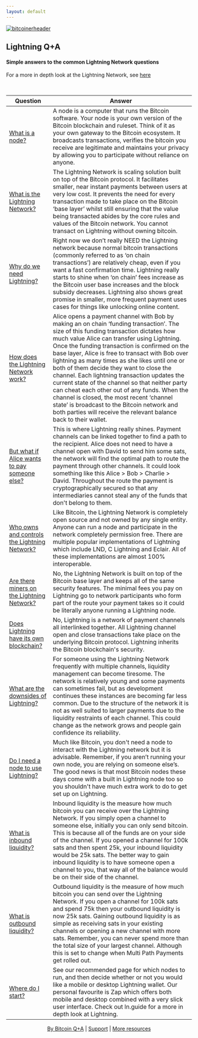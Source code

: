 ```yaml
---
layout: default
---
```


[![bitcoinerheader](https://bitcoiner.guide/qna/assets/images/qna.png)](https://bitcoiner.guide/qna)

## Lightning Q+A

#### Simple answers to the common Lightning Network questions

For a more in depth look at the Lightning Network, see [here](https://bitcoiner.guide/lightning)

<br/>


| Question                                                   | Answer                                                                             |
|------------------------------------------------------------|------------------------------------------------------------------------------------|  
| [What is a node?]() | A node is a computer that runs the Bitcoin software. Your node is your own version of the Bitcoin blockchain and ruleset. Think of it as your own gateway to the Bitcoin ecosystem. It broadcasts transactions, verifies the bitcoin you receive are legitimate and maintains your privacy by allowing you to participate without reliance on anyone. |
| [What is the Lightning Network?]() | The Lightning Network is scaling solution built on top of the Bitcoin protocol. It facilitates smaller, near instant payments between users at very low cost. It prevents the need for every transaction made to take place on the Bitcoin ‘base layer’ whilst still ensuring that the value being transacted abides by the core rules and values of the Bitcoin network. You cannot transact on Lightning without owning bitcoin. |
| [Why do we need Lightning?]() | Right now we don’t really NEED the Lightning network because normal bitcoin transactions (commonly referred to as ‘on chain transactions’) are relatively cheap, even if you want a fast confirmation time. Lightning really starts to shine when ‘on chain’ fees increase as the Bitcoin user base increases and the block subsidy decreases. Lightning also shows great promise in smaller, more frequent payment uses cases for things like unlocking online content. |
| [How does the Lightning Network work?]() | Alice opens a payment channel with Bob by making an on chain ‘funding transaction’. The size of this funding transaction dictates how much value Alice can transfer using Lightning. Once the funding transaction is confirmed on the base layer, Alice is free to transact with Bob over lightning as many times as she likes until one or both of them decide they want to close the channel. Each lightning transaction updates the current state of the channel so that neither party can cheat each other out of any funds. When the channel is closed, the most recent ‘channel state’ is broadcast to the Bitcoin network and both parties will receive the relevant balance back to their wallet. |
| [But what if Alice wants to pay someone else?]() | This is where Lightning really shines.  Payment channels can be linked together to find a path to the recipient. Alice does not need to have a channel open with David to send him some sats, the network will find the optimal path to route the payment through other channels. It could look something like this Alice > Bob > Charlie > David. Throughout the route the payment is cryptographically secured so that any intermediaries cannot steal any of the funds that don't belong to them. |
| [Who owns and controls the Lightning Network?]() | Like Bitcoin, the Lightning Network is completely open source and not owned by any single entity. Anyone can run a node and participate in the network completely permission free. There are multiple popular implementations of Lightning which include LND, C Lightning and Eclair. All of these implementations are almost 100% interoperable. |
| [Are there miners on the Lightning Network?]() | No, the Lightning Network is built on top of the Bitcoin base layer and keeps all of the same security features. The minimal fees you pay on Lightning go to network participants who form part of the route your payment takes so it could be literally anyone running a Lightning node. |
| [Does Lightning have its own blockchain?]() | No, Lightning is a network of payment channels all interlinked together. All Lightning channel open and close transactions take place on the underlying Bitcoin protocol. Lightning inherits the Bitcoin blockchain's security. |
| [What are the downsides of Lightning?]() | For someone using the Lightning Network frequently with multiple channels, liquidity management can become tiresome. The network is relatively young and some payments can sometimes fail, but as development continues these instances are becoming far less common. Due to the structure of the network it is not as well suited to larger payments due to the liquidity restraints of each channel. This could change as the network grows and people gain confidence its reliability. |
| [Do I need a node to use Lightning?]() | Much like Bitcoin, you don't need a node to interact with the Lightning network but it is advisable. Remember, if you aren’t running your own node, you are relying on someone else’s. The good news is that most Bitcoin nodes these days come with a built in Lightning node too so you shouldn't have much extra work to do to get set up on Lightning. |
| [What is inbound liquidity?]() |  Inbound liquidity is the measure how much bitcoin you can receive over the Lightning Network. If you simply open a channel to someone else, initially you can only send bitcoin. This is because all of the funds are on your side of the channel. If you opened a channel for 100k sats and then spent 25k, your inbound liquidity would be 25k sats. The better way to gain inbound liquidity is to have someone open a channel to you, that way all of the balance would be on their side of the channel. |
| [What is outbound liquidity?]() |  Outbound liquidity is the measure of how much bitcoin you can send over the Lightning Network. If you open a channel for 100k sats and spend 75k then your outbound liquidity is now 25k sats. Gaining outbound liquidity is as simple as receiving sats in your existing channels or opening a new channel with more sats. Remember, you can never spend more than the total size of your largest channel. Although this is set to change when Multi Path Payments get rolled out. |
| [Where do I start?]() | See our recommended page for which nodes to run, and then decide whether or not you would like a mobile or desktop Lightning wallet. Our personal favourite is Zap which offers both mobile and desktop combined with a very slick user interface. Check out ln.guide for a more in depth look at Lightning. |


    
<p align="center">
  <a href="https://twitter.com/BitcoinQ_A">By Bitcoin Q+A</a> |
  <a href="https://bqa.duckdns.org:20486/apps/96ZvtoJQr9bz5QyeDoUfhkmNTLZ/pos">Support</a> |
  <a href="https://bitcoiner.guide">More resources</a>
  <br><br>
</p>

